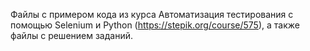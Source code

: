 Файлы с примером кода из курса Автоматизация тестирования с помощью Selenium и Python (https://stepik.org/course/575), а также файлы с решением заданий.